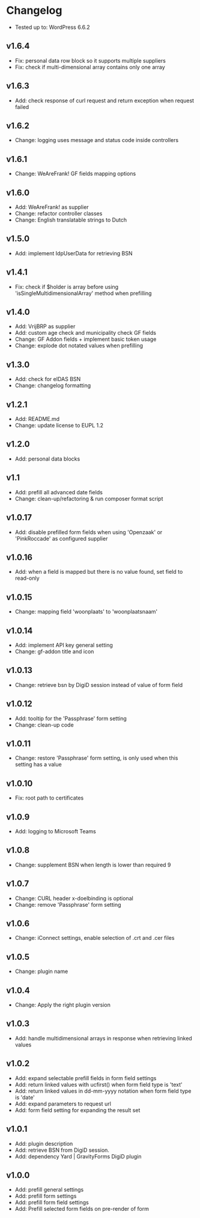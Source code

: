 # Changelog

- Tested up to: WordPress 6.6.2

## v1.6.4

- Fix: personal data row block so it supports multiple suppliers
- Fix: check if multi-dimensional array contains only one array

## v1.6.3

- Add: check response of curl request and return exception when request failed

## v1.6.2

- Change: logging uses message and status code inside controllers

## v1.6.1

- Change: WeAreFrank! GF fields mapping options

## v1.6.0

- Add: WeAreFrank! as supplier
- Change: refactor controller classes
- Change: English translatable strings to Dutch

## v1.5.0

- Add: implement IdpUserData for retrieving BSN

## v1.4.1

- Fix: check if $holder is array before using 'isSingleMultidimensionalArray' method when prefilling

## v1.4.0

- Add: VrijBRP as supplier
- Add: custom age check and municipality check GF fields
- Change: GF Addon fields + implement basic token usage
- Change: explode dot notated values when prefilling

## v1.3.0

- Add: check for eIDAS BSN
- Change: changelog formatting

## v1.2.1

- Add: README.md
- Change: update license to EUPL 1.2

## v1.2.0

- Add: personal data blocks

## v1.1

- Add: prefill all advanced date fields
- Change: clean-up/refactoring & run composer format script

## v1.0.17

- Add: disable prefilled form fields when using 'Openzaak' or 'PinkRoccade' as configured supplier

## v1.0.16

- Add: when a field is mapped but there is no value found, set field to read-only

## v1.0.15

- Change: mapping field 'woonplaats' to 'woonplaatsnaam'

## v1.0.14

- Add: implement API key general setting
- Change: gf-addon title and icon

## v1.0.13

- Change: retrieve bsn by DigiD session instead of value of form field

## v1.0.12

- Add: tooltip for the 'Passphrase' form setting
- Change: clean-up code

## v1.0.11

- Change: restore 'Passphrase' form setting, is only used when this setting has a value

## v1.0.10

- Fix: root path to certificates

## v1.0.9

- Add: logging to Microsoft Teams

## v1.0.8

- Change: supplement BSN when length is lower than required 9

## v1.0.7

- Change: CURL header x-doelbinding is optional
- Change: remove 'Passphrase' form setting

## v1.0.6

- Change: iConnect settings, enable selection of .crt and .cer files

## v1.0.5

- Change: plugin name

## v1.0.4

- Change: Apply the right plugin version

## v1.0.3

- Add: handle multidimensional arrays in response when retrieving linked values

## v1.0.2

- Add: expand selectable prefill fields in form field settings
- Add: return linked values with ucfirst() when form field type is 'text'
- Add: return linked values in dd-mm-yyyy notation when form field type is 'date'
- Add: expand parameters to request url
- Add: form field setting for expanding the result set

## v1.0.1

- Add: plugin description
- Add: retrieve BSN from DigiD session.
- Add: dependency Yard | GravityForms DigiD plugin

## v1.0.0

- Add: prefill general settings
- Add: prefill form settings
- Add: prefill form field settings
- Add: Prefill selected form fields on pre-render of form
